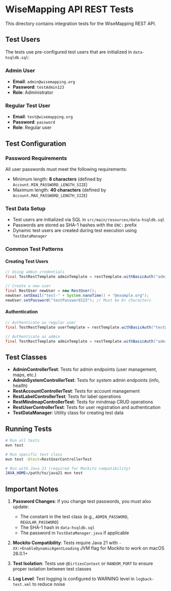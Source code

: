 # WiseMapping API REST Tests

This directory contains integration tests for the WiseMapping REST API.

## Test Users

The tests use pre-configured test users that are initialized in `data-hsqldb.sql`:

### Admin User
- **Email**: `admin@wisemapping.org`
- **Password**: `testAdmin123`
- **Role**: Administrator

### Regular Test User
- **Email**: `test@wisemapping.org`
- **Password**: `password`
- **Role**: Regular user

## Test Configuration

### Password Requirements
All user passwords must meet the following requirements:
- Minimum length: **8 characters** (defined by `Account.MIN_PASSWORD_LENGTH_SIZE`)
- Maximum length: **40 characters** (defined by `Account.MAX_PASSWORD_LENGTH_SIZE`)

### Test Data Setup
- Test users are initialized via SQL in `src/main/resources/data-hsqldb.sql`
- Passwords are stored as SHA-1 hashes with the `ENC:` prefix
- Dynamic test users are created during test execution using `TestDataManager`

### Common Test Patterns

#### Creating Test Users
```java
// Using admin credentials
final TestRestTemplate adminTemplate = restTemplate.withBasicAuth("admin@wisemapping.org", "testAdmin123");

// Create a new user
final RestUser newUser = new RestUser();
newUser.setEmail("test-" + System.nanoTime() + "@example.org");
newUser.setPassword("testPassword123"); // Must be 8+ characters
```

#### Authentication
```java
// Authenticate as regular user
final TestRestTemplate userTemplate = restTemplate.withBasicAuth("test@wisemapping.org", "password");

// Authenticate as admin
final TestRestTemplate adminTemplate = restTemplate.withBasicAuth("admin@wisemapping.org", "testAdmin123");
```

## Test Classes

- **AdminControllerTest**: Tests for admin endpoints (user management, maps, etc.)
- **AdminSystemControllerTest**: Tests for system admin endpoints (info, health)
- **RestAccountControllerTest**: Tests for account management
- **RestLabelControllerTest**: Tests for label operations
- **RestMindmapControllerTest**: Tests for mindmap CRUD operations
- **RestUserControllerTest**: Tests for user registration and authentication
- **TestDataManager**: Utility class for creating test data

## Running Tests

```bash
# Run all tests
mvn test

# Run specific test class
mvn test -Dtest=RestUserControllerTest

# Run with Java 21 (required for Mockito compatibility)
JAVA_HOME=/path/to/java21 mvn test
```

## Important Notes

1. **Password Changes**: If you change test passwords, you must also update:
   - The constant in the test class (e.g., `ADMIN_PASSWORD`, `REGULAR_PASSWORD`)
   - The SHA-1 hash in `data-hsqldb.sql`
   - The password in `TestDataManager.java` if applicable

2. **Mockito Compatibility**: Tests require Java 21 with `-XX:+EnableDynamicAgentLoading` JVM flag for Mockito to work on macOS 26.0.1+

3. **Test Isolation**: Tests use `@DirtiesContext` or `RANDOM_PORT` to ensure proper isolation between test classes

4. **Log Level**: Test logging is configured to WARNING level in `logback-test.xml` to reduce noise

